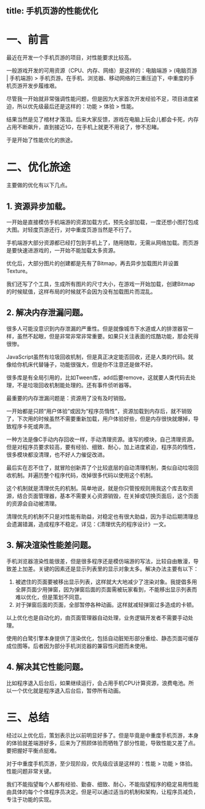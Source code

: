 title: 手机页游的性能优化
---

# 一、前言

最近在开发一个手机页游的项目，对性能要求比较高。

一般游戏开发的可用资源（CPU、内存、网络）是这样的：电脑端游 > (电脑页游 | 手机端游) > 手机页游。在手机、浏览器、移动网络的三重压迫下，中重度的手机页游开发步履维艰。

尽管我一开始就非常强调性能问题，但是因为大家首次开发经验不足，项目进度紧迫，所以优先级最后还是这样的：功能 > 体验 > 性能。

结果当然是见了棺材才落泪。后来大家反馈，游戏在电脑上玩会儿都会卡死，内存占用不断飙升，直到接近1G，在手机上就更不用说了，惨不忍睹。

于是开始了性能优化的旅途。

# 二、优化旅途

主要做的优化有以下几点。

## 1. 资源异步加载。

一开始是直接模仿手机端游的资源加载方式，预先全部加载，一度还想小图打包成大图。对轻度页游还行，对中重度页游当然是不行了。

手机端游大部分资源都已经打包到手机上了，随用随取，无需从网络加载。而页游是要快速进游戏的，一开始不能加载太多资源。

优化后，大部分图片的创建都是先有了Bitmap，再去异步加载图片并设置Texture。

我们还写了个工具，生成所有图片的尺寸大小，在游戏一开始加载，创建Bitmap的时候赋值，这样布局的时候就不会因为没有加载图片而混乱。

## 2. 解决内存泄漏问题。

很多人可能没意识到内存泄漏的严重性。但是就像城市下水道或人的排泄器官一样，虽然不起眼，但是非常非常非常重要。如果只关注表面的炫酷功能，那会死得很惨。

JavaScript虽然有垃圾回收机制，但是真正决定能否回收，还是人类的代码。就像给你机床代替锤子，功能很强大，但是你不注意还是做不好。

很多库是有全局引用的，比如Tween库，add后要remove，这就要人类代码去处理，不是垃圾回收机制能处理的。还有事件侦听器等。

最重要的内存泄漏问题是：资源用了没有及时销毁。

一开始都是只顾“用户体验”或因为“程序员惰性”，资源加载到内存后，就不销毁了，下次用的时候虽然不需要重新加载，用户体验好些，但是内存很快就爆掉，导致程序卡死或奔溃。

一种方法是像C手动内存回收一样，手动清理资源。谁写的模块，自己清理资源。但是对程序员要求较高，要有经验、细致、耐心，加上进度紧迫，程序员的惰性，很多模块都没清理，也不好人力催促改进。

最后实在忍不住了，就冒险创新弄了个比较底层的自动清理机制，类似自动垃圾回收机制。并遍历整个程序代码，改掉很多代码以使用这个机制。

这个机制就是清理优先的机制。简单地说，就是你只管按规则用我这个库去取资源，结合页面管理器，基本不需要关心资源销毁，在关掉或切换页面后，这个页面的资源会自动被清理。

清理优先的机制不只是对性能有助益，对稳定也有很大助益，因为手动后期清理总会遗漏错漏，造成程序不稳定。详见：《清理优先的程序设计》一文。

## 3. 解决渲染性能差问题。

手机浏览器渲染性能很差，但是很多程序还是模仿端游的写法，比较自由散漫，导致差上加差。关键的因素还是显示列表里的显示对象太多。解决办法主要有以下：

1. 被遮住的页面要被移出显示列表，这样就大大地减少了渲染对象。我提倡多用全屏页面少用弹窗，因为弹窗后面的页面需被玩家看到，不能移出显示列表而难以优化，但是策划不同意。
2. 对于弹窗后面的页面，全部暂停各种动画。这样就减轻弹窗过多造成的卡顿。

以上优化也是自动化的，由页面管理器自动处理，业务逻辑开发者不需要手动处理。

使用的白鹭引擎本身提供了渲染优化，包括自动脏矩形部分重绘、静态页面可缓存成位图等。后者因为部分手机浏览器的兼容性问题而未使用。

## 4. 解决其它性能问题。

比如程序退入后台后，如果继续运行，会占用手机CPU计算资源，浪费电池。所以一个优化就是程序退入后台后，暂停所有动画。

# 三、总结

经过以上优化后，策划表示比以前明显好多了。但是毕竟是中重度手机页游，本身的体验就差端游好多，后来为了照顾体验而牺牲了部分性能，导致性能又差了点。要把握好平衡点挺难。

对于中重度手机页游，至少现阶段，优先级应该是这样的：性能 > 功能 > 体验。性能问题非常关键。

我们不能指望每个人都有经验、勤奋、细致、耐心，不能指望程序的稳定易用性能由具体的每个个体程序员决定。但是可以通过适当的机制和架构，让程序员减负，专注于功能的实现。
